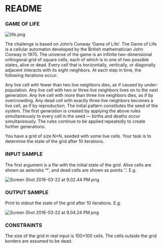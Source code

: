 # README #

### GAME OF LIFE ###

![life.png](https://bitbucket.org/repo/gz98nM/images/3328389336-life.png)

The challenge is based on John’s Conway ‘Game of Life’. The Game of Life is a cellular automaton developed by the British mathematician John Conway in 1970. The universe of the game is an infinite two-dimensional orthogonal grid of square cells, each of which is in one of two possible states, alive or dead. Every cell that is horizontally, vertically, or diagonally adjacent interacts with its eight neighbors. At each step in time, the following iterations occur:

Any live cell with fewer than two live neighbors dies, as if caused by under-population.
Any live cell with two or three live neighbors lives on to the next generation.
Any live cell with more than three live neighbors dies, as if by overcrowding.
Any dead cell with exactly three live neighbors becomes a live cell, as if by reproduction.
The initial pattern constitutes the seed of the system. The first generation is created by applying the above rules simultaneously to every cell in the seed — births and deaths occur simultaneously. The rules continue to be applied repeatedly to create further generations.

You have a grid of size N×N, seeded with some live cells. Your task is to determine the state of the grid after 10 iterations.

### INPUT SAMPLE ###

The first argument is a file with the initial state of the grid. Alive cells are shown as asterisks ‘*’, and dead cells are shown as points ‘.’. E.g.

![Screen Shot 2016-03-22 at 9.02.44 PM.png](https://bitbucket.org/repo/gz98nM/images/1200975950-Screen%20Shot%202016-03-22%20at%209.02.44%20PM.png)


### OUTPUT SAMPLE ###

Print to stdout the state of the grid after 10 iterations. E.g.

![Screen Shot 2016-03-22 at 9.04.24 PM.png](https://bitbucket.org/repo/gz98nM/images/4049356696-Screen%20Shot%202016-03-22%20at%209.04.24%20PM.png)


### CONSTRAINTS ###

The size of the grid in real input is 100×100 cells.
The cells outside the grid borders are assumed to be dead.